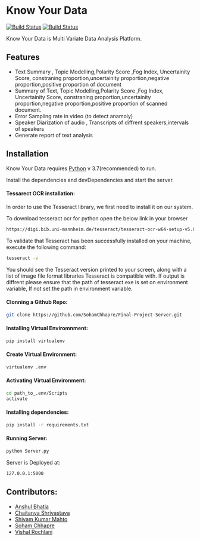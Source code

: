 # Know Your Data

[![Build Status](https://camo.githubusercontent.com/f9010d0d18143896d2e496fe0e0c89056acab8229dbdf169f1d3a4759567fe63/68747470733a2f2f696d672e736869656c64732e696f2f62616467652f4d616465253230776974682d507974686f6e2d3166343235662e737667)](https://github.com/SohamChhapre/Final-Project-Server)
[![Build Status](https://travis-ci.org/joemccann/dillinger.svg?branch=master)](https://github.com/SohamChhapre/Final-Project-Server)

Know Your Data is Multi Variate Data Analysis Platform.



## Features

- Text Summary , Topic Modelling,Polarity Score ,Fog Index, Uncertainity Score, constraning proportion,uncertainity proportion,negative proportion,positive proportion of document
- Summary of Text, Topic Modelling,Polarity Score ,Fog Index, Uncertainity Score, constraning proportion,uncertainity proportion,negative proportion,positive proportion of scanned document.
- Error Sampling rate in video (to detect anamoly)
- Speaker Diarization of audio , Transcripts of diffrent speakers,intervals of speakers 
- Generate report of text analysis









## Installation

Know Your Data requires [Python](https://www.python.org/downloads/release/python-370/) v 3.7(recommended) to run.

Install the dependencies and devDependencies and start the server.

#### Tessarect OCR installation:

In order to use the Tesseract library, we first need to install it on our system.

To download tesseract ocr for python open the below link in your browser

```sh
https://digi.bib.uni-mannheim.de/tesseract/tesseract-ocr-w64-setup-v5.0.0-alpha.20200328.exe
```

To validate that Tesseract has been successfully installed on your machine, execute the following command:

```sh
tesseract -v
```

You should see the Tesseract version printed to your screen, along with a list of image file format libraries Tesseract is compatible with.
If output is diffrent please ensure that the path of tesseract.exe is set on environment variable, If not set the path in environment variable. 

#### Clonning a Github Repo:
```sh
git clone https://github.com/SohamChhapre/Final-Project-Server.git
```

#### Installing Virtual Enviromnment:

```sh
pip install virtualenv
```
#### Create Virtual Environment:
```sh
virtualenv .env
```
#### Activating Virtual Environment:
```sh
cd path_to_.env/Scripts
activate
```
#### Installing dependencies:
```sh
pip install -r requirements.txt
```

#### Running Server:
```sh
python Server.py
```
Server is Deployed at:
```sh
127.0.0.1:5000
```

## Contributors:
- [Anshul Bhatia](https://github.com/anshul-bhatia)
- [Chaitanya Shrivastava](https://github.com/artist1327)
- [Shivam Kumar Mahto](https://github.com/shivam0403)
- [Soham Chhapre](https://github.com/SohamChhapre)
- [Vishal Rochlani](https://github.com/wish15)

